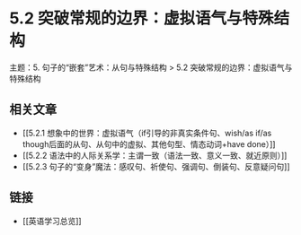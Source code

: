 # 5.2 突破常规的边界：虚拟语气与特殊结构

主题：5. 句子的“嵌套”艺术：从句与特殊结构 > 5.2 突破常规的边界：虚拟语气与特殊结构

## 相关文章

- [[5.2.1 想象中的世界：虚拟语气（if引导的非真实条件句、wish/as if/as though后面的从句、从句中的虚拟、其他句型、情态动词+have done）]]
- [[5.2.2 语法中的人际关系学：主谓一致（语法一致、意义一致、就近原则）]]
- [[5.2.3 句子的“变身”魔法：感叹句、祈使句、强调句、倒装句、反意疑问句]]

## 链接

- [[英语学习总览]]
